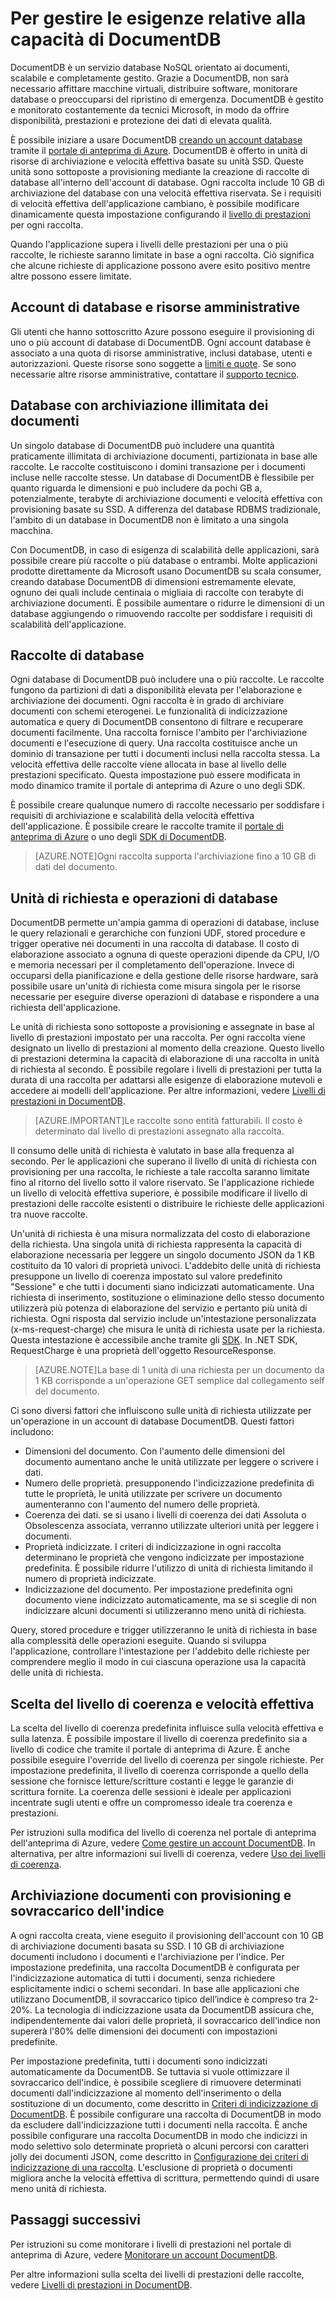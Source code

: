<properties 
	pageTitle="Gestione della capacità di DocumentDB | Microsoft Azure" 
	description="Informazioni su come aumentare o ridurre le dimensioni di DocumentDB per soddisfare le esigenze dell'applicazione in termini di capacità." 
	services="documentdb" 
	authors="mimig1" 
	manager="jhubbard" 
	editor="cgronlun" 
	documentationCenter=""/>

<tags 
	ms.service="documentdb" 
	ms.workload="data-services" 
	ms.tgt_pltfrm="na" 
	ms.devlang="na" 
	ms.topic="article" 
	ms.date="07/27/2015" 
	ms.author="mimig"/>

# Per gestire le esigenze relative alla capacità di DocumentDB
DocumentDB è un servizio database NoSQL orientato ai documenti, scalabile e completamente gestito. Grazie a DocumentDB, non sarà necessario affittare macchine virtuali, distribuire software, monitorare database o preoccuparsi del ripristino di emergenza. DocumentDB è gestito e monitorato costantemente da tecnici Microsoft, in modo da offrire disponibilità, prestazioni e protezione dei dati di elevata qualità.

È possibile iniziare a usare DocumentDB [creando un account database](documentdb-create-account.md) tramite il [portale di anteprima di Azure](https://portal.azure.com/). DocumentDB è offerto in unità di risorse di archiviazione e velocità effettiva basate su unità SSD. Queste unità sono sottoposte a provisioning mediante la creazione di raccolte di database all'interno dell'account di database. Ogni raccolta include 10 GB di archiviazione del database con una velocità effettiva riservata. Se i requisiti di velocità effettiva dell'applicazione cambiano, è possibile modificare dinamicamente questa impostazione configurando il [livello di prestazioni](documentdb-performance-levels.md) per ogni raccolta.

Quando l'applicazione supera i livelli delle prestazioni per una o più raccolte, le richieste saranno limitate in base a ogni raccolta. Ciò significa che alcune richieste di applicazione possono avere esito positivo mentre altre possono essere limitate.

## Account di database e risorse amministrative
Gli utenti che hanno sottoscritto Azure possono eseguire il provisioning di uno o più account di database di DocumentDB. Ogni account database è associato a una quota di risorse amministrative, inclusi database, utenti e autorizzazioni. Queste risorse sono soggette a [limiti e quote](documentdb-limits.md). Se sono necessarie altre risorse amministrative, contattare il [supporto tecnico](documentdb-increase-limits.md).

## Database con archiviazione illimitata dei documenti
Un singolo database di DocumentDB può includere una quantità praticamente illimitata di archiviazione documenti, partizionata in base alle raccolte. Le raccolte costituiscono i domini transazione per i documenti incluse nelle raccolte stesse. Un database di DocumentDB è flessibile per quanto riguarda le dimensioni e può includere da pochi GB a, potenzialmente, terabyte di archiviazione documenti e velocità effettiva con provisioning basate su SSD. A differenza del database RDBMS tradizionale, l'ambito di un database in DocumentDB non è limitato a una singola macchina.

Con DocumentDB, in caso di esigenza di scalabilità delle applicazioni, sarà possibile creare più raccolte o più database o entrambi. Molte applicazioni prodotte direttamente da Microsoft usano DocumentDB su scala consumer, creando database DocumentDB di dimensioni estremamente elevate, ognuno dei quali include centinaia o migliaia di raccolte con terabyte di archiviazione documenti. È possibile aumentare o ridurre le dimensioni di un database aggiungendo o rimuovendo raccolte per soddisfare i requisiti di scalabilità dell'applicazione.

## Raccolte di database
Ogni database di DocumentDB può includere una o più raccolte. Le raccolte fungono da partizioni di dati a disponibilità elevata per l'elaborazione e archiviazione dei documenti. Ogni raccolta è in grado di archiviare documenti con schemi eterogenei. Le funzionalità di indicizzazione automatica e query di DocumentDB consentono di filtrare e recuperare documenti facilmente. Una raccolta fornisce l'ambito per l'archiviazione documenti e l'esecuzione di query. Una raccolta costituisce anche un dominio di transazione per tutti i documenti inclusi nella raccolta stessa. La velocità effettiva delle raccolte viene allocata in base al livello delle prestazioni specificato. Questa impostazione può essere modificata in modo dinamico tramite il portale di anteprima di Azure o uno degli SDK.

È possibile creare qualunque numero di raccolte necessario per soddisfare i requisiti di archiviazione e scalabilità della velocità effettiva dell'applicazione. È possibile creare le raccolte tramite il [portale di anteprima di Azure](https://portal.azure.com/) o uno degli [SDK di DocumentDB](https://msdn.microsoft.com/library/azure/dn781482.aspx).

>[AZURE.NOTE]Ogni raccolta supporta l'archiviazione fino a 10 GB di dati del documento.
 
## Unità di richiesta e operazioni di database
DocumentDB permette un'ampia gamma di operazioni di database, incluse le query relazionali e gerarchiche con funzioni UDF, stored procedure e trigger operative nei documenti in una raccolta di database. Il costo di elaborazione associato a ognuna di queste operazioni dipende da CPU, I/O e memoria necessari per il completamento dell'operazione. Invece di occuparsi della pianificazione e della gestione delle risorse hardware, sarà possibile usare un'unità di richiesta come misura singola per le risorse necessarie per eseguire diverse operazioni di database e rispondere a una richiesta dell'applicazione.

Le unità di richiesta sono sottoposte a provisioning e assegnate in base al livello di prestazioni impostato per una raccolta. Per ogni raccolta viene designato un livello di prestazioni al momento della creazione. Questo livello di prestazioni determina la capacità di elaborazione di una raccolta in unità di richiesta al secondo. È possibile regolare i livelli di prestazioni per tutta la durata di una raccolta per adattarsi alle esigenze di elaborazione mutevoli e accedere ai modelli dell'applicazione. Per altre informazioni, vedere [Livelli di prestazioni in DocumentDB](documentdb-performance-levels.md).

>[AZURE.IMPORTANT]Le raccolte sono entità fatturabili. Il costo è determinato dal livello di prestazioni assegnato alla raccolta.

Il consumo delle unità di richiesta è valutato in base alla frequenza al secondo. Per le applicazioni che superano il livello di unità di richiesta con provisioning per una raccolta, le richieste a tale raccolta saranno limitate fino al ritorno del livello sotto il valore riservato. Se l'applicazione richiede un livello di velocità effettiva superiore, è possibile modificare il livello di prestazioni delle raccolte esistenti o distribuire le richieste delle applicazioni tra nuove raccolte.

Un'unità di richiesta è una misura normalizzata del costo di elaborazione della richiesta. Una singola unità di richiesta rappresenta la capacità di elaborazione necessaria per leggere un singolo documento JSON da 1 KB costituito da 10 valori di proprietà univoci. L'addebito delle unità di richiesta presuppone un livello di coerenza impostato sul valore predefinito "Sessione" e che tutti i documenti siano indicizzati automaticamente. Una richiesta di inserimento, sostituzione o eliminazione dello stesso documento utilizzerà più potenza di elaborazione del servizio e pertanto più unità di richiesta. Ogni risposta dal servizio include un'intestazione personalizzata (x-ms-request-charge) che misura le unità di richiesta usate per la richiesta. Questa intestazione è accessibile anche tramite gli [SDK](https://msdn.microsoft.com/library/azure/dn781482.aspx). In .NET SDK, RequestCharge è una proprietà dell'oggetto ResourceResponse.

>[AZURE.NOTE]La base di 1 unità di una richiesta per un documento da 1 KB corrisponde a un'operazione GET semplice dal collegamento self del documento.

Ci sono diversi fattori che influiscono sulle unità di richiesta utilizzate per un'operazione in un account di database DocumentDB. Questi fattori includono:

- Dimensioni del documento. Con l'aumento delle dimensioni del documento aumentano anche le unità utilizzate per leggere o scrivere i dati.
- Numero delle proprietà. presupponendo l'indicizzazione predefinita di tutte le proprietà, le unità utilizzate per scrivere un documento aumenteranno con l'aumento del numero delle proprietà.
- Coerenza dei dati. se si usano i livelli di coerenza dei dati Assoluta o Obsolescenza associata, verranno utilizzate ulteriori unità per leggere i documenti.
- Proprietà indicizzate. I criteri di indicizzazione in ogni raccolta determinano le proprietà che vengono indicizzate per impostazione predefinita. È possibile ridurre l'utilizzo di unità di richiesta limitando il numero di proprietà indicizzate. 
- Indicizzazione del documento. Per impostazione predefinita ogni documento viene indicizzato automaticamente, ma se si sceglie di non indicizzare alcuni documenti si utilizzeranno meno unità di richiesta.

Query, stored procedure e trigger utilizzeranno le unità di richiesta in base alla complessità delle operazioni eseguite. Quando si sviluppa l'applicazione, controllare l'intestazione per l'addebito delle richieste per comprendere meglio il modo in cui ciascuna operazione usa la capacità delle unità di richiesta.

## Scelta del livello di coerenza e velocità effettiva
La scelta del livello di coerenza predefinita influisce sulla velocità effettiva e sulla latenza. È possibile impostare il livello di coerenza predefinito sia a livello di codice che tramite il portale di anteprima di Azure. È anche possibile eseguire l'override del livello di coerenza per singole richieste. Per impostazione predefinita, il livello di coerenza corrisponde a quello della sessione che fornisce letture/scritture costanti e legge le garanzie di scrittura fornite. La coerenza delle sessioni è ideale per applicazioni incentrate sugli utenti e offre un compromesso ideale tra coerenza e prestazioni.

Per istruzioni sulla modifica del livello di coerenza nel portale di anteprima dell'anteprima di Azure, vedere [Come gestire un account DocumentDB](documentdb-manage-account.md#consistency). In alternativa, per altre informazioni sui livelli di coerenza, vedere [Uso dei livelli di coerenza](documentdb-consistency-levels.md).

## Archiviazione documenti con provisioning e sovraccarico dell'indice
A ogni raccolta creata, viene eseguito il provisioning dell'account con 10 GB di archiviazione documenti basata su SSD. I 10 GB di archiviazione documenti includono i documenti e l'archiviazione per l'indice. Per impostazione predefinita, una raccolta DocumentDB è configurata per l'indicizzazione automatica di tutti i documenti, senza richiedere esplicitamente indici o schemi secondari. In base alle applicazioni che utilizzano DocumentDB, il sovraccarico tipico dell’indice è compreso tra 2-20%. La tecnologia di indicizzazione usata da DocumentDB assicura che, indipendentemente dai valori delle proprietà, il sovraccarico dell'indice non supererà l'80% delle dimensioni dei documenti con impostazioni predefinite.

Per impostazione predefinita, tutti i documenti sono indicizzati automaticamente da DocumentDB. Se tuttavia si vuole ottimizzare il sovraccarico dell'indice, è possibile scegliere di rimuovere determinati documenti dall'indicizzazione al momento dell'inserimento o della sostituzione di un documento, come descritto in [Criteri di indicizzazione di DocumentDB](documentdb-indexing-policies.md). È possibile configurare una raccolta di DocumentDB in modo da escludere dall'indicizzazione tutti i documenti nella raccolta. È anche possibile configurare una raccolta DocumentDB in modo che indicizzi in modo selettivo solo determinate proprietà o alcuni percorsi con caratteri jolly dei documenti JSON, come descritto in [Configurazione dei criteri di indicizzazione di una raccolta](documentdb-indexing-policies.md#configuring-the-indexing-policy-of-a-collection). L'esclusione di proprietà o documenti migliora anche la velocità effettiva di scrittura, permettendo quindi di usare meno unità di richiesta.
 
## Passaggi successivi
Per istruzioni su come monitorare i livelli di prestazioni nel portale di anteprima di Azure, vedere [Monitorare un account DocumentDB](documentdb-monitor-accounts.md).

Per altre informazioni sulla scelta dei livelli di prestazioni delle raccolte, vedere [Livelli di prestazioni in DocumentDB](documentdb-performance-levels).
 

<!---HONumber=July15_HO5-->